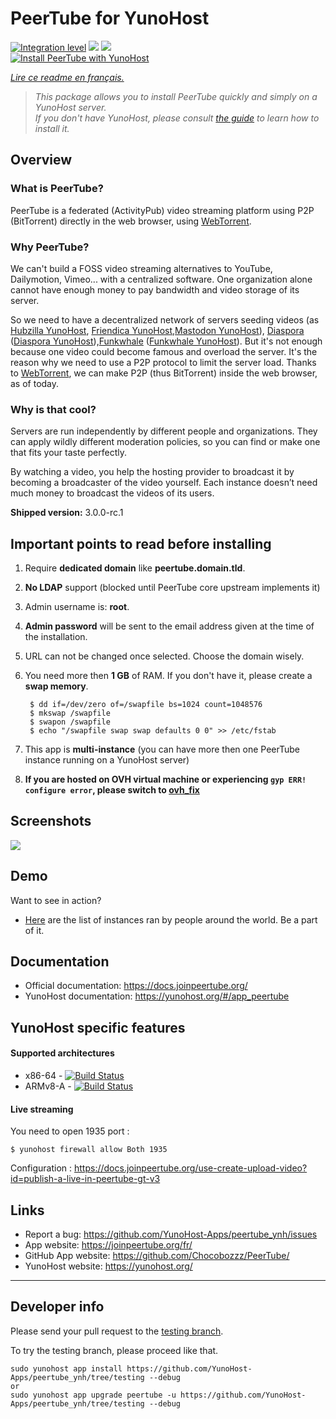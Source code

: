 # PeerTube for YunoHost

[![Integration level](https://dash.yunohost.org/integration/peertube.svg)](https://dash.yunohost.org/appci/app/peertube) ![](https://ci-apps.yunohost.org/ci/badges/peertube.status.svg) ![](https://ci-apps.yunohost.org/ci/badges/peertube.maintain.svg)  
[![Install PeerTube with YunoHost](https://install-app.yunohost.org/install-with-yunohost.png)](https://install-app.yunohost.org/?app=peertube)

*[Lire ce readme en français.](./README_fr.md)*

> *This package allows you to install PeerTube quickly and simply on a YunoHost server.  
If you don't have YunoHost, please consult [the guide](https://yunohost.org/#/install) to learn how to install it.*

## Overview

### What is PeerTube?
PeerTube is a federated (ActivityPub) video streaming platform using P2P (BitTorrent) directly in the web browser, using <a href="https://github.com/feross/webtorrent">WebTorrent</a>.

### Why PeerTube?

We can't build a FOSS video streaming alternatives to YouTube, Dailymotion, Vimeo... with a centralized software. One organization alone cannot have enough money to pay bandwidth and video storage of its server.

So we need to have a decentralized network of servers seeding videos  (as [Hubzilla YunoHost](https://github.com/YunoHost-Apps/hubzilla_ynh), [Friendica YunoHost](https://github.com/YunoHost-Apps/friendica_ynh),[Mastodon YunoHost](https://github.com/YunoHost-Apps/mastodon_ynh)), [Diaspora](https://github.com/diaspora/diaspora) ([Diaspora YunoHost](https://github.com/YunoHost-Apps/diaspora_ynh)),[Funkwhale](https://funkwhale.audio) ([Funkwhale YunoHost](https://github.com/YunoHost-Apps/funkwhale_ynh)).
But it's not enough because one video could become famous and overload the server.
It's the reason why we need to use a P2P protocol to limit the server load.
Thanks to [WebTorrent](https://github.com/feross/webtorrent), we can make P2P (thus BitTorrent) inside the web browser, as of today.

### Why is that cool?
Servers are run independently by different people and organizations. They can apply wildly different moderation policies, so you can find or make one that fits your taste perfectly.

By watching a video, you help the hosting provider to broadcast it by becoming a broadcaster of the video yourself. Each instance doesn’t need much money to broadcast the videos of its users.

**Shipped version:** 3.0.0-rc.1

## Important points to read before installing

1. Require **dedicated domain** like **peertube.domain.tld**.
1. **No LDAP** support (blocked until PeerTube core upstream implements it)
1. Admin username is: **root**.
1. **Admin password** will be sent to the email address given at the time of the installation.
1. URL can not be changed once selected. Choose the domain wisely.
1. You need more then **1 GB** of RAM. If you don't have it, please create a **swap memory**.
 
        $ dd if=/dev/zero of=/swapfile bs=1024 count=1048576
        $ mkswap /swapfile
        $ swapon /swapfile
        $ echo "/swapfile swap swap defaults 0 0" >> /etc/fstab
        
1. This app is **multi-instance** (you can have more then one PeerTube instance running on a YunoHost server)
1. **If you are hosted on OVH virtual machine or experiencing `gyp ERR! configure error`, please switch to [ovh_fix](https://github.com/YunoHost-Apps/peertube_ynh/tree/ovh_fix)**
 
## Screenshots

![](https://framablog.org/wp-content/uploads/2018/03/Framatube-au-lancement.png)

## Demo

Want to see in action?

   * [Here](http://peertube.cpy.re) are the list of instances ran by people around the world. Be a part of it.

## Documentation

 * Official documentation: https://docs.joinpeertube.org/
 * YunoHost documentation: https://yunohost.org/#/app_peertube

## YunoHost specific features

#### Supported architectures

* x86-64 - [![Build Status](https://ci-apps.yunohost.org/ci/logs/peertube%20%28Apps%29.svg)](https://ci-apps.yunohost.org/ci/apps/peertube/)
* ARMv8-A - [![Build Status](https://ci-apps-arm.yunohost.org/ci/logs/peertube%20%28Apps%29.svg)](https://ci-apps-arm.yunohost.org/ci/apps/peertube/)

#### Live streaming

You need to open 1935 port :

    $ yunohost firewall allow Both 1935

Configuration : https://docs.joinpeertube.org/use-create-upload-video?id=publish-a-live-in-peertube-gt-v3

## Links

 * Report a bug: https://github.com/YunoHost-Apps/peertube_ynh/issues
 * App website: https://joinpeertube.org/fr/
 * GitHub App website: https://github.com/Chocobozzz/PeerTube/
 * YunoHost website: https://yunohost.org/

---

## Developer info

Please send your pull request to the [testing branch](https://github.com/YunoHost-Apps/peertube_ynh/tree/testing).

To try the testing branch, please proceed like that.
```
sudo yunohost app install https://github.com/YunoHost-Apps/peertube_ynh/tree/testing --debug
or
sudo yunohost app upgrade peertube -u https://github.com/YunoHost-Apps/peertube_ynh/tree/testing --debug
```
